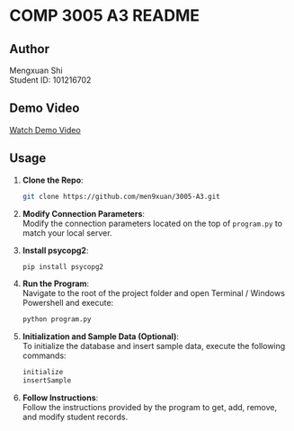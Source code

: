 # COMP 3005 A3 README

## Author
Mengxuan Shi  
Student ID: 101216702  

## Demo Video
[Watch Demo Video](https://mediaspace.carleton.ca/media/COMP3005%20A3%20demo/1_9aln3cb4)

## Usage
1. **Clone the Repo**:  
    ```bash
    git clone https://github.com/men9xuan/3005-A3.git
    ```
   
2. **Modify Connection Parameters**:  
    Modify the connection parameters located on the top of `program.py` to match your local server.

3. **Install psycopg2**:  
    ```bash
    pip install psycopg2
    ```

4. **Run the Program**:  
    Navigate to the root of the project folder and open Terminal / Windows Powershell and execute:
    ```bash
    python program.py
    ```

5. **Initialization and Sample Data (Optional)**:  
    To initialize the database and insert sample data, execute the following commands:
    ```bash
    initialize
    insertSample
    ```

6. **Follow Instructions**:  
    Follow the instructions provided by the program to get, add, remove, and modify student records.

